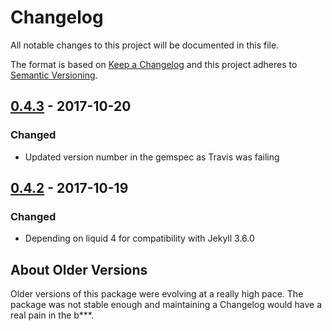 # Changelog

All notable changes to this project will be documented in this file.

The format is based on [Keep a Changelog](http://keepachangelog.com/en/1.0.0/)
and this project adheres to [Semantic Versioning](http://semver.org/spec/v2.0.0.html).

## [0.4.3] - 2017-10-20

### Changed

- Updated version number in the gemspec as Travis was failing

## [0.4.2] - 2017-10-19

### Changed

- Depending on liquid 4 for compatibility with Jekyll 3.6.0

## About Older Versions

Older versions of this package were evolving at a really high pace.
The package was not stable enough and maintaining a Changelog would have a real
pain in the b\*\*\*.

[0.4.3]: https://github.com/Bootstragram/buckygem/compare/0.4.2...0.4.3
[0.4.2]: https://github.com/Bootstragram/buckygem/compare/0.4.1...0.4.2
